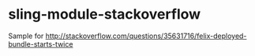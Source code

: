 # sling-module-stackoverflow
Sample for http://stackoverflow.com/questions/35631716/felix-deployed-bundle-starts-twice

